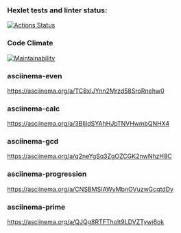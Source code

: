 ### Hexlet tests and linter status:
[![Actions Status](https://github.com/aleksei-shvets/frontend-project-44/workflows/hexlet-check/badge.svg)](https://github.com/aleksei-shvets/frontend-project-44/actions)

### Code Climate 
[![Maintainability](https://api.codeclimate.com/v1/badges/e7cfe18062402acf232c/maintainability)](https://codeclimate.com/github/aleksei-shvets/frontend-project-44/maintainability)

### asciinema-even
https://asciinema.org/a/TC8xIJYnn2Mrzd58SroRnehw0

### asciinema-calc
https://asciinema.org/a/3BIjIdSYAhHJbTNVHwmbQNHX4

### asciinema-gcd
https://asciinema.org/a/q2neYgSq3ZgOZCGK2nwNhzH8C

### asciinema-progression
https://asciinema.org/a/CNSBMSIAWyMbnOVuzwGcqtdDy

### asciinema-prime
https://asciinema.org/a/QJQg8RTFThoIt9LDVZTywi6ok